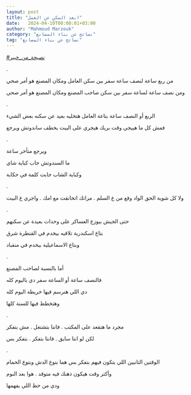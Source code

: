```yaml
---
layout: post
title: "ابعد السكن عن العمل"
date:   2024-04-10T00:00:01+03:00
author: "Mahmoud Marzouk"
category: "نصائح عن بناء المصانع"
tag: "نصائح عن بناء المصانع"
---
```



[<u>\#نصيحة\_من\_خبير</u>](https://www.facebook.com/hashtag/%D9%86%D8%B5%D9%8A%D8%AD%D8%A9_%D9%85%D9%86_%D8%AE%D8%A8%D9%8A%D8%B1?__eep__=6&__cft__%5b0%5d=AZWneg6ztSIyaIdhthH3Y-uXzHmOj9lbMs11a-3bkKPtJKazBNTsGOPGdUKLgkSSpqm1K1Ql2yhFIaKZisS_b42yU82AnUucywrqZ90dx7rx27RZkCOI3BOkGUgEEqKn-W5wt-fxeGMma12LylVVI9SKLwYJxn4tYcWcXhwSr0-ZeQ&__tn__=*NK-R)

.

من ربع ساعة لنصف ساعة سفر بين سكن العامل ومكان المصنع هو
أمر صحي

ومن نصف ساعة لساعة سفر بين سكن صاحب المصنع ومكان المصنع
هو أمر صحي

.

الربع أو النصف ساعة بتاعة العامل هتخليه بعيد عن سكنه بعض
الشيء

فمش كل ما هييجي وقت بريك هيجري على البيت يخطف ساندوتش
ويرجع

.

ويرجع متأخر ساعة

ما السندوتش جاب كباية شاي

وكباية الشاب جابت كلمة في حكاية

.

ولا كل شوية الحق الواد وقع من ع السلم . مراتك اتخانقت مع
امك . واجري ع البيت

.

حتى الجيش بيوزع العساكر على وحدات بعيدة عن سكنهم

بتاع اسكندرية تلاقيه بيخدم في القنطرة شرق

وبتاع الاسماعيلية بيخدم في منقباد

.

أما بالنسبة لصاحب المصنع

فالنصف ساعة أو الساعة سفر دي باليوم كله

دي اللي هترسم فيها خريطة اليوم كله

وهتخطط فيها للسنة كلها

.

مجرد ما هتقعد على المكتب . فانتا بتشتغل . مش
بتفكر

لكن لو انتا سايق . فانتا بتفكر . بتفكر بس

.

الوقتين التانيين اللي بتكون فيهم بتفكر بس هما بتوع الدش
وبتوع الحمام

وأكتر وقت هيكون ذهنك فيه متوقد . هوا بعد النوم

ودي من حظ اللي يفهمها
